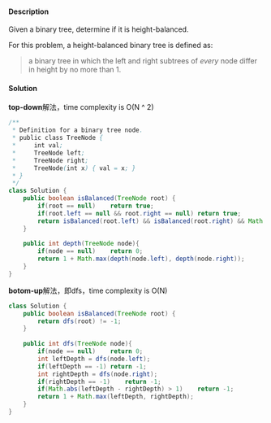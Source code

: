 #### Description

Given a binary tree, determine if it is height-balanced.

For this problem, a height-balanced binary tree is defined as:

> a binary tree in which the left and right subtrees of *every* node differ in height by no more than 1.

 #### Solution

**top-down**解法，time complexity is O(N ^ 2)

```java
/**
 * Definition for a binary tree node.
 * public class TreeNode {
 *     int val;
 *     TreeNode left;
 *     TreeNode right;
 *     TreeNode(int x) { val = x; }
 * }
 */
class Solution {
    public boolean isBalanced(TreeNode root) {
        if(root == null)    return true;
        if(root.left == null && root.right == null) return true;
        return isBalanced(root.left) && isBalanced(root.right) && Math.abs(depth(root.left) - depth(root.right)) <= 1;
    }
    
    public int depth(TreeNode node){
        if(node == null)    return 0;
        return 1 + Math.max(depth(node.left), depth(node.right));
    }
}
```

**botom-up**解法，即dfs，time complexity is O(N)

```java
class Solution {
    public boolean isBalanced(TreeNode root) {
        return dfs(root) != -1;
    }
    
    public int dfs(TreeNode node){
        if(node == null)    return 0;
        int leftDepth = dfs(node.left);
        if(leftDepth == -1) return -1;
        int rightDepth = dfs(node.right);
        if(rightDepth == -1)    return -1;
        if(Math.abs(leftDepth - rightDepth) > 1)    return -1;
        return 1 + Math.max(leftDepth, rightDepth);
    }
}
```

